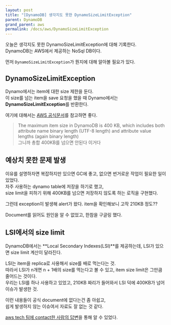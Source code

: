 ```yaml
---
layout: post
title: "[DynamoDB] 생각지도 못한 DynamoSizeLimitException"
parent: DynamoDB
grand_parent: aws
permalink: /docs/aws/DynamoSizeLimitException
---
```


오늘은 생각지도 못한 DynamoSizeLimitException에 대해 기록한다.  
DynamoDB는 AWS에서 제공하는 NoSql DB이다.

먼저 `DynamoSizeLimitException`가 뭔지에 대해 알아볼 필요가 있다.

## DynamoSizeLimitException

Dynamo에서는 item에 대한 size 제한을 둔다.  
이 size를 넘는 item을 save 요청을 했을 때 Dynamo에서는 **DynamoSizeLimitException**를 반환한다.  

여기에 대해서는 [AWS 공식문서](https://docs.aws.amazon.com/amazondynamodb/latest/developerguide/Limits.html#limits-items)를 참고하면 좋다.  
> The maximum item size in DynamoDB is 400 KB, which includes both attribute name binary length (UTF-8 length) and attribute value lengths (again binary length)  
> 그니까 총합 400KB를 넘으면 안된다 이거다

## 예상치 못한 문제 발생

이유를 설명하자면 복잡하지만 있으면 GC에 좋고, 없으면 번거로운 작업이 필요한 일이 있었다.  
자주 사용하는 dynamo table에 저장을 하기로 했고,  
size limit을 피하기 위해 400KB를 넘으면 저장하지 않도록 하는 로직을 구현했다.

그런데 exception이 발생해 alert가 왔다.
item을 확인해보니 고작 210KB 정도??

Document를 읽어도 원인을 알 수 없었고, 한참을 구글링 했다.

## LSI에서의 size limit

DynamoDB에서는 **Local Secondary Indexes(LSI)**를 제공하는데, LSI가 있으면 size limit 계산이 달라진다.

LSI는 item을 replica로 사용해서 size를 배로 먹는다는 것.  
따라서 LSI가 n개면 n + 1배의 size를 먹는다고 볼 수 있고, item size limit은 그만큼 줄어드는 것이다.  
우리는 LSI를 하나 사용하고 있었고, 210KB 짜리가 들어와서 LSI 덕에 400KB가 넘어 이슈가 발생한 것.

이런 내용들이 공식 document에 없다는건 좀 아쉽고,  
쉽게 발생하지 않는 이슈여서 자료도 잘 없는 것 같다.


[aws tech 팀에 contact한 사람의 답변](https://stackoverflow.com/questions/33768971/how-to-calculate-dynamodb-item-size-getting-validationerror-400kb-boto)을 통해 알 수 있었다.